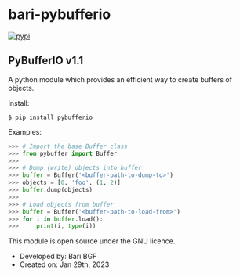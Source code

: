# bari-pybufferio
[![pypi](https://img.shields.io/pypi/v/pybuffer.svg)](https://pypi.org/project/pybufferio)

## PyBufferIO v1.1
A python module which provides an efficient way to create buffers of objects.

Install:
    
    $ pip install pybufferio

Examples:
```python
>>> # Import the base Buffer class
>>> from pybuffer import Buffer
>>>
>>> # Dump (write) objects into buffer
>>> buffer = Buffer('<buffer-path-to-dump-to>')
>>> objects = [0, 'foo', (1, 2)]
>>> buffer.dump(objects)
>>>
>>> # Load objects from buffer
>>> buffer = Buffer('<buffer-path-to-load-from>')
>>> for i in buffer.load():
>>>     print(i, type(i))
```

This module is open source under the GNU licence.
- Developed by: Bari BGF
- Created on: Jan 29th, 2023
